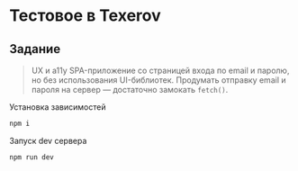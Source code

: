 # Тестовое в Texerov

## Задание

> UX и a11y
> SPA-приложение со страницей входа по email и паролю, но без использования UI-библиотек.
> Продумать отправку email и пароля на сервер — достаточно замокать `fetch()`.

Установка зависимостей

```bash
npm i
```

Запуск dev сервера

```bash
npm run dev
```

